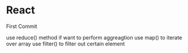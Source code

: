 # React
First Commit

use reduce() method if want to perform aggreagtion
use map() to iterate over array
use filter() to filter out certain element